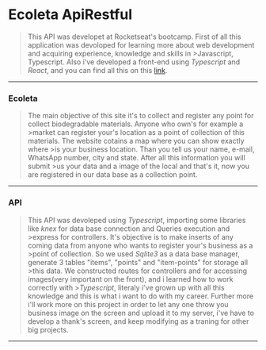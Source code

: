 # Ecoleta ApiRestful

>This API was developet at Rocketseat's bootcamp.
> First of all this application was devoloped for learning more about web development and acquiring experience, knowledge and skills in >Javascript, Typescript. Also i've developed a front-end using _Typescript_ and _React_, and you can find all this on this [link](https://github.com/ghsroriz/ecoleta-React-Rocketseat).

---


### Ecoleta
>The main objective of this site it's to collect and register any point for collect biodegradable materials. Anyone who own's for example a >market can register your's location as a point of collection of this materials. The website cotains a map where you can show exactly where >is your business location. Than you tell us your name, e-mail, WhatsApp number, city and state. After all this information you will submit >us your data and a image of the local and that's it, now you are registered in our data base as a collection point.  


---

### API

>This API was devoleped using _Typescript_, importing some libraries like _knex_ for data base connection and Queries execution and >express for controllers. It's objective is to make inserts of any coming data from anyone who wants to register your's business as a >point of collection. So we used _Sqlite3_ as a data base manager, generate 3 tables "items", "points" and "item-points" for storage all >this data.
>We constructed routes for controllers and for accessing images(very important on the front), and i learned how to work correctly with >_Typescript_, literaly i've grown up with all this knowledge and this is what i want to do with my career. 
>Further more i'll work more on this project in order to let any one throw you business image on the screen and upload it to my server,
>i've have to develop a thank's screen, and keep modifying as a traning for other big projects.



---
